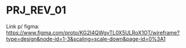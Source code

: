 # PRJ_REV_01
Link p/ figma: https://www.figma.com/proto/KG2I4QWgvTL0X5ULRoX1OT/wireframe?type=design&node-id=1-3&scaling=scale-down&page-id=0%3A1
